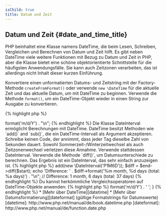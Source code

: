 ```yaml
---
isChild: true
title: Datum und Zeit
---
```


## Datum und Zeit {#date_and_time_title}

PHP beinhaltet eine Klasse namens DateTime, die beim Lesen, Schreiben, Vergleichen und Berechnen von Datum und Zeit hilft. Es gibt neben DateTime viele weitere Funktionen mit Bezug zu Datum und Zeit in PHP, aber die Klasse bietet eine schöne objektorientierte Schnittstelle für die häufigsten Anwendungsfälle. Sie kann auch Zeitzonen verarbeiten, das ist allerdings nicht Inhalt dieser kurzen Einführung.

Konvertiere einen unformatierten Datums- und Zeitstring mit der Factory-Methode `createFromFormat()` oder verwende `new \DateTime` für die aktuelle Zeit und das aktuelle Datum, um mit DateTime zu beginnen. Verwende die Methode `format()`, um ein DateTime-Objekt wieder in einen String zur Ausgabe zu konvertieren.

{% highlight php %}
<?php
$raw = '22. 11. 1968';
$start = \DateTime::createFromFormat('d. m. Y', $raw);

echo 'Start date: ' . $start->format('m/d/Y') . "\n";
{% endhighlight %}

Die Klasse DateInterval ermöglicht Berechnungen mit DateTime. DateTime besitzt Methoden wie `add()` and `sub()`, die ein DateTime-Intervall als Argument akzeptieren. Schreibe keinen Code, der annimmt, dass jeder Tag dieselbe Zahl von Sekunden dauert. Sowohl Sommerzeit-/Winterzeitwechsel als auch Zeitzonenwechsel verletzen diese Annahme. Verwende stattdessen DateInterval. Verwende die Methode `diff()`, um Datumsunterschiede zu berechnen. Das Ergebnis ist ein DateInterval, das sehr einfach anzuzeigen ist.

{% highlight php %}
<?php
// create a copy of $start and add one month and 6 days
$end = clone $start;
$end->add(new \DateInterval('P1M6D'));

$diff = $end->diff($start);
echo 'Difference: ' . $diff->format('%m month, %d days (total: %a days)') . "\n";
// Difference: 1 month, 6 days (total: 37 days)
{% endhighlight %}

Du kannst herkömmliche Vergleichsoperatoren auf DateTime-Objekte anwenden:

{% highlight php %}
<?php
if ($start < $end) {
    echo "Start is before end!\n";
}
{% endhighlight %}

Ein letztes Beispiel zeigt die Klasse DatePeriod. Sie wird verwendet, um über wiederkehrende Ereignisse zu iterieren. Sie akzeptiert zwei DateTime-Objekte für Beginn und Ende und ein Intervall und gibt alle Ereignisse dazwischen zurück.
{% highlight php %}
<?php
// output all thursdays between $start and $end
$periodInterval = \DateInterval::createFromDateString('first thursday');
$periodIterator = new \DatePeriod($start, $periodInterval, $end, \DatePeriod::EXCLUDE_START_DATE);
foreach ($periodIterator as $date) {
    // output each date in the period
    echo $date->format('m/d/Y') . ' ';
}
{% endhighlight %}

* [Mehr über DateTime][datetime]
* [Mehr über Datumsformatierung][dateformat] (gültige Formatstrings für Datumswerte)

[datetime]: http://www.php.net/manual/de/book.datetime.php
[dateformat]: http://www.php.net/manual/de/function.date.php
